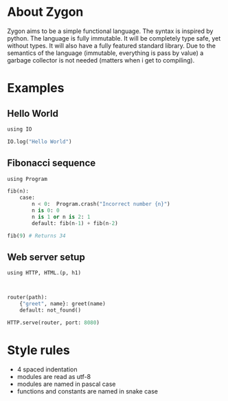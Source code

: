 # About Zygon

Zygon aims to be a simple functional language. The syntax is inspired by python.
The language is fully immutable. It will be completely type safe, yet without types.
It will also have a fully featured standard library.
Due to the semantics of the language (immutable, everything is pass by value) a garbage collector is not needed (matters when i get to compiling).

# Examples

## Hello World
```python
using IO

IO.log("Hello World")

```

## Fibonacci sequence

```python
using Program

fib(n):
    case:
        n < 0:  Program.crash("Incorrect number {n}")
        n is 0: 0
        n is 1 or n is 2: 1
        default: fib(n-1) + fib(n-2)

fib(9) # Returns 34
```

## Web server setup
```python
using HTTP, HTML.(p, h1)



router(path):
    {"greet", name}: greet(name)
    default: not_found()

HTTP.serve(router, port: 8080)
```

# Style rules
- 4 spaced indentation
- modules are read as utf-8
- modules are named in pascal case
- functions and constants are named in snake case
